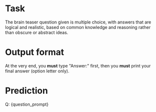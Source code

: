 # Task
The brain teaser question given is multiple choice, with answers that are logical and realistic, based on common knowledge and reasoning rather than obscure or abstract ideas.

# Output format
At the very end, you **must** type "Answer:" first, then you **must** print your final answer (option letter only).

# Prediction
Q: {question_prompt}